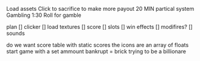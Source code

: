 Load assets
Click to sacrifice to make more payout 20 MIN
partical system
Gambling 1:30
Roll for gamble



plan
[] clicker
[] load textures
[] score
[] slots
[] win effects
[] modifires?
[] sounds


do we want score table with static scores
the icons are an array of floats
start game with a set ammount
bankrupt = brick
trying to be a billionare
